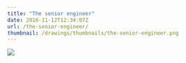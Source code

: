 ```yaml
---
title: "The senior engineer"
date: 2016-11-12T12:34:07Z
url: /the-senior-engineer/
thumbnail: /drawings/thumbnails/the-senior-engineer.png
---
```

<a href='/drawings/the-senior-engineer.svg'><img src='/drawings/the-senior-engineer.png'></a>
